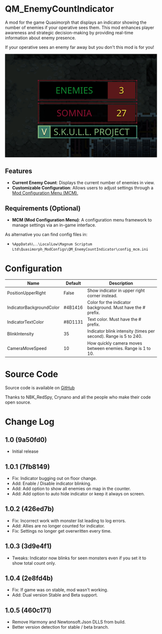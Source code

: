 # QM_EnemyCountIndicator

A mod for the game Quasimorph that displays an indicator showing the number of enemies if your operative sees them.
This mod enhances player awareness and strategic decision-making by providing real-time information about enemy presence.

If your operative sees an enemy far away but you don't this mod is for you!

![thumbnail icon](media/thumbnail.png)

## Features

- **Current Enemy Count**: Displays the current number of enemies in view.
- **Customizable Configuration**: Allows users to adjust settings through a [Mod Configuration Menu (MCM).](https://steamcommunity.com/sharedfiles/filedetails/?id=3469678797)

## Requirements (Optional)

- **MCM (Mod Configuration Menu)**: A configuration menu framework to manage settings via an in-game interface.

As alternative you can find config files in:
- `%AppData%\..\LocalLow\Magnum Scriptum Ltd\Quasimorph_ModConfigs\QM_EnemyCountIndicator\config_mcm.ini`

# Configuration

|Name|Default|Description|
|--|--|--|
|PositionUpperRight|False|Show indicator in upper right corner instead.|
|IndicatorBackgroundColor|#4B1416|Color for the indicator background. Must have the # prefix.|
|IndicatorTextColor|#8D1131|Text color. Must have the # prefix.|
|BlinkIntensity|35|Indicator blink intensity (times per second). Range is 5 to 240.|
|CameraMoveSpeed|10|How quickly camera moves between enemies. Range is 1 to 10.|


# Source Code
Source code is available on [GitHub](https://github.com/ARZUMATA/QM-ARZUMATA-EnemyCountIndicator)

Thanks to NBK_RedSpy, Crynano and all the people who make their code open source.

# Change Log
## 1.0 (9a50fd0)
* Initial release

## 1.0.1 (7fb8149)
* Fix: Indicator bugging out on floor change.
* Add: Enable / Disable indicator blinking.
* Add: Add option to show all enemies on map in the counter.
* Add: Add option to auto hide indicator or keep it always on screen.

## 1.0.2 (426ed7b)

* Fix: Incorrect work with monster list leading to log errors.
* Add: Allies are no longer counted for indicator.
* Fix: Settings no longer get overwritten every time.

## 1.0.3 (3d9e4f1)
* Tweaks: Indicator now blinks for seen monsters even if you set it to show total count only.

## 1.0.4 (2e8fd4b)
* Fix: If game was on stable, mod wasn't working.
* Add: Dual version Stable and Beta support.

## 1.0.5 (460c171)
* Remove Harmony and Newtonsoft.Json DLLS from build.
* Better version detection for stable / beta branch.
